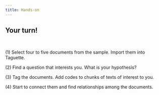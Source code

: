 ```yaml
---
title: Hands-on
---
```


## Your turn!

<br>

(1) Select four to five documents from the sample. Import them into Taguette. 

(2) Find a question that interests you. What is your hypothesis?

(3) Tag the documents. Add codes to chunks of texts of interest to you.

(4) Start to connect them and find relationships among the documents.
